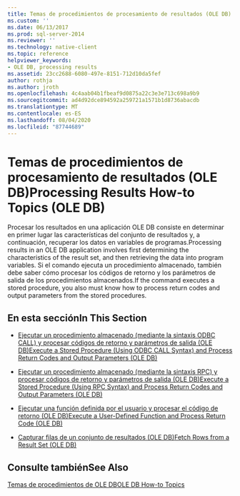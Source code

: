 ```yaml
---
title: Temas de procedimientos de procesamiento de resultados (OLE DB) | Microsoft Docs
ms.custom: ''
ms.date: 06/13/2017
ms.prod: sql-server-2014
ms.reviewer: ''
ms.technology: native-client
ms.topic: reference
helpviewer_keywords:
- OLE DB, processing results
ms.assetid: 23cc2688-6080-497e-8151-712d10da5fef
author: rothja
ms.author: jroth
ms.openlocfilehash: 4c4aab04b1fbeaf9d0875a22c3e3e713c698a9b9
ms.sourcegitcommit: ad4d92dce894592a259721a1571b1d8736abacdb
ms.translationtype: MT
ms.contentlocale: es-ES
ms.lasthandoff: 08/04/2020
ms.locfileid: "87744689"
---
```

# <a name="processing-results-how-to-topics-ole-db"></a><span data-ttu-id="56b9d-102">Temas de procedimientos de procesamiento de resultados (OLE DB)</span><span class="sxs-lookup"><span data-stu-id="56b9d-102">Processing Results How-to Topics (OLE DB)</span></span>
  <span data-ttu-id="56b9d-103">Procesar los resultados en una aplicación OLE DB consiste en determinar en primer lugar las características del conjunto de resultados y, a continuación, recuperar los datos en variables de programas.</span><span class="sxs-lookup"><span data-stu-id="56b9d-103">Processing results in an OLE DB application involves first determining the characteristics of the result set, and then retrieving the data into program variables.</span></span> <span data-ttu-id="56b9d-104">Si el comando ejecuta un procedimiento almacenado, también debe saber cómo procesar los códigos de retorno y los parámetros de salida de los procedimientos almacenados.</span><span class="sxs-lookup"><span data-stu-id="56b9d-104">If the command executes a stored procedure, you also must know how to process return codes and output parameters from the stored procedures.</span></span>  
  
## <a name="in-this-section"></a><span data-ttu-id="56b9d-105">En esta sección</span><span class="sxs-lookup"><span data-stu-id="56b9d-105">In This Section</span></span>  
  
-   [<span data-ttu-id="56b9d-106">Ejecutar un procedimiento almacenado &#40;mediante la sintaxis ODBC CALL&#41; y procesar códigos de retorno y parámetros de salida &#40;OLE DB&#41;</span><span class="sxs-lookup"><span data-stu-id="56b9d-106">Execute a Stored Procedure &#40;Using ODBC CALL Syntax&#41; and Process Return Codes and Output Parameters &#40;OLE DB&#41;</span></span>](execute-stored-procedure-with-odbc-call-and-process-output.md)  
  
-   [<span data-ttu-id="56b9d-107">Ejecutar un procedimiento almacenado &#40;mediante la sintaxis RPC&#41; y procesar códigos de retorno y parámetros de salida &#40;OLE DB&#41;</span><span class="sxs-lookup"><span data-stu-id="56b9d-107">Execute a Stored Procedure &#40;Using RPC Syntax&#41; and Process Return Codes and Output Parameters &#40;OLE DB&#41;</span></span>](execute-stored-procedure-with-rpc-and-process-output.md)  
  
-   [<span data-ttu-id="56b9d-108">Ejecutar una función definida por el usuario y procesar el código de retorno &#40;OLE DB&#41;</span><span class="sxs-lookup"><span data-stu-id="56b9d-108">Execute a User-Defined Function and Process Return Code &#40;OLE DB&#41;</span></span>](execute-a-user-defined-function-and-process-return-code-ole-db.md)  
  
-   [<span data-ttu-id="56b9d-109">Capturar filas de un conjunto de resultados &#40;OLE DB&#41;</span><span class="sxs-lookup"><span data-stu-id="56b9d-109">Fetch Rows from a Result Set &#40;OLE DB&#41;</span></span>](fetch-rows-from-a-result-set-ole-db.md)  
  
## <a name="see-also"></a><span data-ttu-id="56b9d-110">Consulte también</span><span class="sxs-lookup"><span data-stu-id="56b9d-110">See Also</span></span>  
 [<span data-ttu-id="56b9d-111">Temas de procedimientos de OLE DB</span><span class="sxs-lookup"><span data-stu-id="56b9d-111">OLE DB How-to Topics</span></span>](../ole-db-how-to-topics.md)  
  
  
